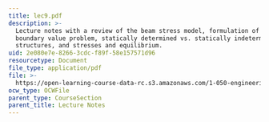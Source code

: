 ```yaml
---
title: lec9.pdf
description: >-
  Lecture notes with a review of the beam stress model, formulation of a beam
  boundary value problem, statically determined vs. statically indetermined beam
  structures, and stresses and equilibrium.
uid: 2e080e7e-8266-3cdc-f89f-58e157571d96
resourcetype: Document
file_type: application/pdf
file: >-
  https://open-learning-course-data-rc.s3.amazonaws.com/1-050-engineering-mechanics-i-fall-2007/2e080e7e82663cdcf89f58e157571d96_lec9.pdf
ocw_type: OCWFile
parent_type: CourseSection
parent_title: Lecture Notes
---
```

